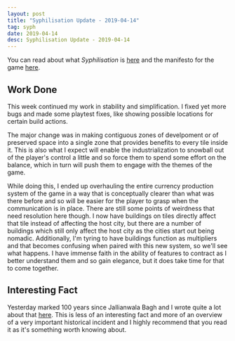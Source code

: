 ```yaml
---
layout: post
title: "Syphilisation Update - 2019-04-14"
tag: syph
date: 2019-04-14
desc: Syphilisation Update - 2019-04-14
---
```



You can read about what *Syphilisation* is [here](/blog/syph/announce) and the manifesto for the game [here](/blog/syph/manifesto).

## Work Done

This week continued my work in stability and simplification. I fixed yet more bugs and made some playtest fixes, like showing possible locations for certain build actions.


The major change was in making contiguous zones of develpoment or of preserved space into a single zone that provides benefits to every tile inside it. This is also what I expect will enable the industrialization to snowball out of the player's control a little and so force them to spend some effort on the balance, which in turn will push them to engage with the themes of the game.


While doing this, I ended up overhauling the entire currency production system of the game in a way that is conceptually clearer than what was there before and so will be easier for the player to grasp when the communication is in place. There are still some points of weirdness that need resolution here though. I now have buildings on tiles directly affect that tile instead of affecting the host city, but there are a number of buildings which still only affect the host city as the cities start out being nomadic. Additionally, I'm tyring to have buildings function as multipliers and that becomes confusing when paired with this new system, so we'll see what happens. I have immense faith in the ability of features to contract as I better understand them and so gain elegance, but it does take time for that to come together.

## Interesting Fact

Yesterday marked 100 years since Jallianwala Bagh and I wrote quite a lot about that [here](/blog/syph/jallianwala100). This is less of an interesting fact and more of an overview of a very important historical incident and I highly recommend that you read it as it's something worth knowing about.


